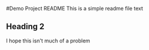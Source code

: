 #Demo Project README
This is a simple readme file
text

## Heading 2
I hope this isn't much of a problem